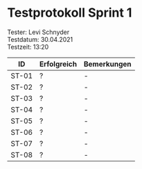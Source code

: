 # Testprotokoll Sprint 1
Tester: Levi Schnyder  
Testdatum: 30.04.2021  
Testzeit: 13:20

ID | Erfolgreich | Bemerkungen
--- | --- | ---
ST-01 | ? | \-
ST-02 | ? | \-
ST-03 | ? | \-
ST-04 | ? | \-
ST-05 | ? | \-
ST-06 | ? | \-
ST-07 | ? | \-
ST-08 | ? | \-